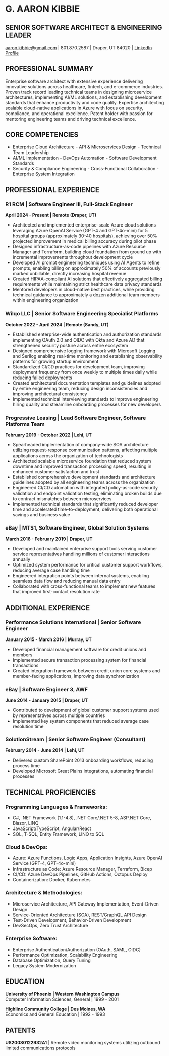 # G. AARON KIBBIE
## SENIOR SOFTWARE ARCHITECT & ENGINEERING LEADER
aaron.kibbie@gmail.com | 801.870.2587 | Draper, UT 84020 | [LinkedIn Profile](https://linkedin.com/in/aaron-kibbie-b72a401)

## PROFESSIONAL SUMMARY
Enterprise software architect with extensive experience delivering innovative solutions across healthcare, fintech, and e-commerce industries. Proven track record leading technical teams in designing microservice architectures, implementing AI/ML solutions, and establishing development standards that enhance productivity and code quality. Expertise architecting scalable cloud-native applications in Azure with focus on security, compliance, and operational excellence. Patent holder with passion for mentoring engineering teams and driving technical excellence.

## CORE COMPETENCIES
- Enterprise Cloud Architecture     - API & Microservices Design     - Technical Team Leadership
- AI/ML Implementation              - DevOps Automation              - Software Development Standards
- Security & Compliance Engineering - Cross-Functional Collaboration - Enterprise System Integration

## PROFESSIONAL EXPERIENCE

### R1 RCM | Software Engineer III, Full-Stack Engineer
**April 2024 - Present | Remote (Draper, UT)**

- Architected and implemented enterprise-scale Azure cloud solutions leveraging Azure OpenAI Service (GPT-4 and GPT-4o-mini) for 5 hospital groups (approximately 30-40 hospitals), achieving over 50% projected improvement in medical billing accuracy during pilot phase
- Designed infrastructure-as-code pipelines with Azure Resource Manager and Terraform, building cloud foundation from ground up with incremental improvements throughout development cycle
- Developed AI prompt engineering techniques using AI Agents to refine prompts, enabling billing on approximately 50% of accounts previously marked unbillable, directly increasing hospital revenue
- Created HIPAA-compliant AI solutions that effectively aggregated billing requirements while maintaining strict healthcare data privacy standards
- Mentored developers in cloud-native best practices, while providing technical guidance to approximately a dozen additional team members within engineering organization

### Wilqo LLC | Senior Software Engineering Specialist Platforms
**October 2022 - April 2024 | Remote (Sandy, UT)**

- Established enterprise-wide authentication and authorization standards implementing OAuth 2.0 and OIDC with Okta and Azure AD that strengthened security posture across entire ecosystem
- Designed comprehensive logging framework with Microsoft Logging and Serilog enabling real-time monitoring and establishing observability patterns for growing startup environment
- Standardized CI/CD practices for development team, improving deployment frequency from once weekly to multiple times daily while reducing failed deployments
- Created architectural documentation templates and guidelines adopted by entire engineering team, reducing design inconsistencies and improving architectural consistency
- Implemented technical interviewing standards to improve engineering hiring quality and streamline onboarding processes for new developers

### Progressive Leasing | Lead Software Engineer, Software Platforms Team
**February 2019 - October 2022 | Lehi, UT**

- Spearheaded implementation of company-wide SOA architecture utilizing request-response communication patterns, affecting multiple applications across the organization of technologists
- Architected scalable microservice foundation that reduced system downtime and improved transaction processing speed, resulting in enhanced customer satisfaction and trust
- Established comprehensive development standards and architecture guidelines adopted by all engineering teams across the organization
- Engineered CI/CD automation with integrated policy-as-code security validation and endpoint validation testing, eliminating broken builds due to contract mismatches between microservices
- Implemented technical standards that significantly reduced developer time and accelerated time-to-deployment, delivering both operational savings and business value

### eBay | MTS1, Software Engineer, Global Solution Systems
**March 2016 - February 2019 | Draper, UT**

- Developed and maintained enterprise support tools serving customer service representatives handling millions of customer interactions annually
- Optimized system performance for critical customer support workflows, reducing average case handling time
- Engineered integration points between internal systems, enabling seamless data flow and reducing manual data entry
- Collaborated with cross-functional teams to implement new features that improved first-contact resolution rate

## ADDITIONAL EXPERIENCE

### Performance Solutions International | Senior Software Engineer
**January 2015 - March 2016 | Murray, UT**

- Developed financial management software for credit unions and members
- Implemented secure transaction processing system for financial transactions
- Created integration framework between credit union core systems and member-facing applications, improving data synchronization

### eBay | Software Engineer 3, AWF
**June 2014 - January 2015 | Draper, UT**

- Contributed to development of global customer support systems used by representatives across multiple countries
- Implemented key system components that reduced average case resolution time

### SolutionStream | Senior Software Engineer (Consultant)
**February 2014 - June 2014 | Lehi, UT**

- Delivered custom SharePoint 2013 onboarding workflows, reducing process time
- Developed Microsoft Great Plains integrations, automating financial processes

## TECHNICAL PROFICIENCIES

### Programming Languages & Frameworks:
- C#, .NET Framework (1.1-4.8), .NET Core/.NET 5-8, ASP.NET Core, Blazor, LINQ
- JavaScript/TypeScript, Angular/React
- SQL, T-SQL, Entity Framework, LINQ to SQL

### Cloud & DevOps:
- Azure: Azure Functions, Logic Apps, Application Insights, Azure OpenAI Service (GPT-4, GPT-4o-mini)
- Infrastructure as Code: Azure Resource Manager, Terraform, Bicep
- CI/CD: Azure DevOps Pipelines, GitHub Actions, Octopus Deploy
- Containerization: Docker, Kubernetes

### Architecture & Methodologies:
- Microservice Architecture, API Gateway Implementation, Event-Driven Design
- Service-Oriented Architecture (SOA), REST/GraphQL API Design
- Test-Driven Development, Behavior-Driven Development
- DevSecOps, Zero Trust Architecture

### Enterprise Software:
- Enterprise Authentication/Authorization (OAuth, SAML, OIDC)
- Performance Optimization, Scalability Engineering
- Database Optimization, Query Tuning
- Legacy System Modernization

## EDUCATION

**University of Phoenix | Western Washington Campus**  
Computer Information Sciences, General | 1999 - 2001

**Highline Community College | Des Moines, WA**  
Economics and General Education | 1992 - 1993

## PATENTS

**US20080122932A1** | Remote video monitoring systems utilizing outbound limited communications protocols
